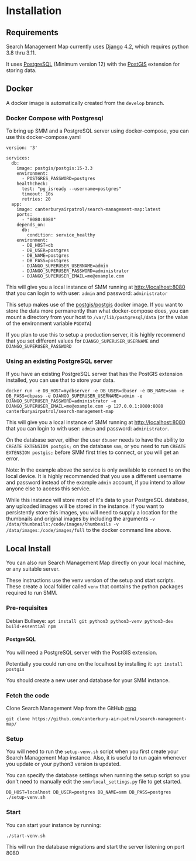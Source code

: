 # Installation

## Requirements
Search Management Map currently uses [Django](https://www.djangoproject.com/) 4.2, which requires python 3.8 thru 3.11.

It uses [PostgreSQL](https://www.postgresql.org/) (Minimum version 12) with the [PostGIS](http://postgis.net/) extension for storing data.

## Docker

A docker image is automatically created from the `develop` branch.

### Docker Compose with Postgresql
To bring up SMM and a PostgreSQL server using docker-compose, you can use this docker-compose.yaml

```
version: '3'

services:
  db:
    image: postgis/postgis:15-3.3
    environment:
      - POSTGRES_PASSWORD=postgres
    healthcheck:
      test: "pg_isready --username=postgres"
      timeout: 10s
      retries: 20
  app:
    image: canterburyairpatrol/search-management-map:latest
    ports:
      - "8080:8080"
    depends_on:
      db:
        condition: service_healthy
    environment:
      - DB_HOST=db
      - DB_USER=postgres
      - DB_NAME=postgres
      - DB_PASS=postgres
      - DJANGO_SUPERUSER_USERNAME=admin
      - DJANGO_SUPERUSER_PASSWORD=administrator
      - DJANGO_SUPERUSER_EMAIL=me@example.com
```

This will give you a local instance of SMM running at [http://localhost:8080](http://localhost:8080) that you can login to with user: `admin` and password: `administrator`

This setup makes use of the [postgis/postgis](https://registry.hub.docker.com/r/postgis/postgis/) docker image. If you want to store the data more permanently than what docker-compose does, you can mount a directory from your host to `/var/lib/postgresql/data` (or the value of the environment variable `PGDATA`)

If you plan to use this to setup a production server, it is highly recommend that you set different values for `DJANGO_SUPERUSER_USERNAME` and `DJANGO_SUPERUSER_PASSWORD`

### Using an existing PostgreSQL server
If you have an existing PostgreSQL server that has the PostGIS extension installed, you can use that to store your data.

`docker run -e DB_HOST=mydbserver -e DB_USER=dbuser -e DB_NAME=smm -e DB_PASS=dbpass -e DJANGO_SUPERUSER_USERNAME=admin -e DJANGO_SUPERUSER_PASSWORD=administrator -e DJANGO_SUPERUSER_EMAIL=me@example.com -p 127.0.0.1:8080:8080 canterburyairpatrol/search-management-map`

This will give you a local instance of SMM running at [http://localhost:8080](http://localhost:8080) that you can login to with user: `admin` and password: `administrator`.

On the database server, either the user `dbuser` needs to have the ability to `CREATE EXTENSION postgis;` on the database `smm`, or you need to run `CREATE EXTENSION postgis;` before SMM first tries to connect, or you will get an error.

Note: In the example above the service is only available to connect to on the local device. It is highly recommended that you use a different username and password instead of the example `admin` account, if you intend to allow anyone else to access this service.

While this instance will store most of it's data to your PostgreSQL database, any uploaded images will be stored in the instance. If you want to persistently store this images, you will need to supply a location for the thumbnails and original images by including the arguments `-v /data/thumbnails:/code/images/thumbnails -v /data/images:/code/images/full` to the docker command line above.

## Local Install
You can also run Search Management Map directly on your local machine, or any suitable server.

These instructions use the venv version of the setup and start scripts. These create a local folder called `venv` that contains the python packages required to run SMM.

### Pre-requisites

Debian Bullseye:
`apt install git python3 python3-venv python3-dev build-essential npm`

#### PostgreSQL
You will need a PostgreSQL server with the PostGIS extension.

Potentially you could run one on the localhost by installing it:
`apt install postgis`

You should create a new user and database for your SMM instance.

### Fetch the code
Clone Search Management Map from the GitHub [repo](https://github.com/canterbury-air-patrol/search-management-map/)

`git clone https://github.com/canterbury-air-patrol/search-management-map/`

### Setup
You will need to run the `setup-venv.sh` script when you first create your Search Management Map instance. Also, it is useful to run again whenever you update or your python3 version is updated.

You can specify the database settings when running the setup script so you don't need to manually edit the `smm/local_settings.py` file to get started.

`DB_HOST=localhost DB_USER=postgres DB_NAME=smm DB_PASS=postgres ./setup-venv.sh`

### Start
You can start your instance by running:

`./start-venv.sh`

This will run the database migrations and start the server listening on port 8080